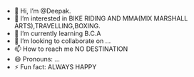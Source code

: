 - 👋 Hi, I’m @Deepak.
- 👀 I’m interested in BIKE RIDING AND MMA(MIX MARSHALL ARTS),TRAVELLING,BOXING.
- 🌱 I’m currently learning B.C.A
- 💞️ I’m looking to collaborate on ...
- 📫 How to reach me NO DESTINATION
- 😄 Pronouns: ...
- ⚡ Fun fact: ALWAYS HAPPY

<!---
Deepak1652/Deepak1652 is a ✨ special ✨ repository because its `README.md` (this file) appears on your GitHub profile.
You can click the Preview link to take a look at your changes.
--->

